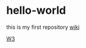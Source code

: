 # hello-world
this is my first repository
[wiki](http.//www.wikipedia.de) 

[W3](https://www.w3schools.com/js/default.asp)
